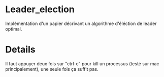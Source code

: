 # Leader_election
Implémentation d'un papier décrivant un algorithme d'éléction de leader optimal.


# Details

Il faut appuyer deux fois sur "ctrl-c" pour kill un processus (testé sur mac principalement), une seule fois ça suffit pas.

